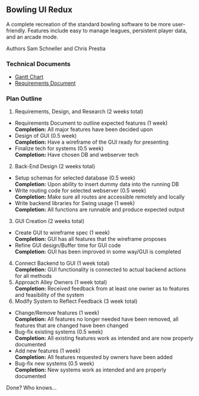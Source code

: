 ## Bowling UI Redux
A complete recreation of the standard bowling software to be more user-friendly.
Features include easy to manage leagues, persistent player data, and an arcade mode.

Authors Sam Schneller and Chris Prestia

### Technical Documents
 * [Gantt Chart](https://drive.google.com/open?id=0B3nRZeiuSaK9U29TS3FLM1FvMUk)
 * [Requirements Document](https://docs.google.com/a/oswego.edu/document/d/1yaObXJKPwn537tM18C5mMxOrQZnlFnveyF-U7iyO4MU/edit?usp=sharing)

### Plan Outline
 1. Requirements, Design, and Research (2 weeks total)
   * Requirements Document to outline expected features (1 week)<br/>
     __Completion:__ All major features have been decided upon
   * Design of GUI (0.5 week)<br/>
     __Completion:__ Have a wireframe of the GUI ready for presenting
   * Finalize tech for systems (0.5 week)<br/>
     __Completion:__ Have chosen DB and webserver tech
 2. Back-End Design (2 weeks total)
   * Setup schemas for selected database (0.5 week)<br/>
     __Completion:__ Upon ability to insert dummy data into the running DB
   * Write routing code for selected webserver (0.5 week)<br/>
     __Completion:__ Make sure all routes are accessible remotely and locally
   * Write backend libraries for Swing usage (1 week)<br/>
     __Completion:__ All functions are runnable and produce expected output
 3. GUI Creation (2 weeks total)
   * Create GUI to wireframe spec (1 week)<br/>
     __Completion:__ GUI has all features that the wireframe proposes
   * Refine GUI design/Buffer time for GUI code<br/>
     __Completion:__ GUI has been improved in some way/GUI is completed
 4. Connect Backend to GUI (1 week total)<br/>
   __Completion:__ GUI functionality is connected to actual backend actions for all methods
 5. Approach Alley Owners (1 week total)<br/>
   __Completion:__ Received feedback from at least one owner as to features and feasibility of the system
 6. Modify System to Reflect Feedback (3 week total)
   * Change/Remove features (1 week)<br/>
     __Completion:__ All features no longer needed have been removed, all features that are changed have been changed
   * Bug-fix existing systems (0.5 week)<br/>
     __Completion:__ All existing features work as intended and are now properly documented
   * Add new features (1 week)<br/>
     __Completion:__ All features requested by owners have been added
   * Bug-fix new systems (0.5 week)<br/>
     __Completion:__ New systems work as intended and are properly documented
     
  Done?  Who knows...
